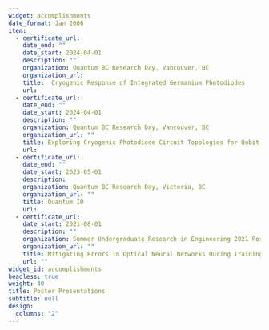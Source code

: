 ```yaml
---
widget: accomplishments
date_format: Jan 2006
item:
  - certificate_url:
    date_end: ""
    date_start: 2024-04-01
    description: ""
    organization: Quantum BC Research Day, Vancouver, BC
    organization_url: 
    title:  Cryogenic Response of Integrated Germanium Photodiodes
    url: 
  - certificate_url: 
    date_end: ""
    date_start: 2024-04-01
    description: ""
    organization: Quantum BC Research Day, Vancouver, BC
    organization_url: ""
    title: Exploring Cryogenic Photodiode Circuit Topologies for Qubit Control
    url: 
  - certificate_url: 
    date_end: ""
    date_start: 2023-05-01
    description: 
    organization: Quantum BC Research Day, Victoria, BC
    organization_url: ""
    title: Quantum IO
    url: 
  - certificate_url: 
    date_start: 2021-08-01
    description: ""
    organization: Summer Undergraduate Research in Engineering 2021 Poster Fair, Montreal, QC
    organization_url: ""
    title: Mitigating Errors in Optical Neural Networks During Training
    url: ""
widget_id: accomplishments
headless: true
weight: 40
title: Poster Presentations
subtitle: null
design:
  columns: "2"
---
```

